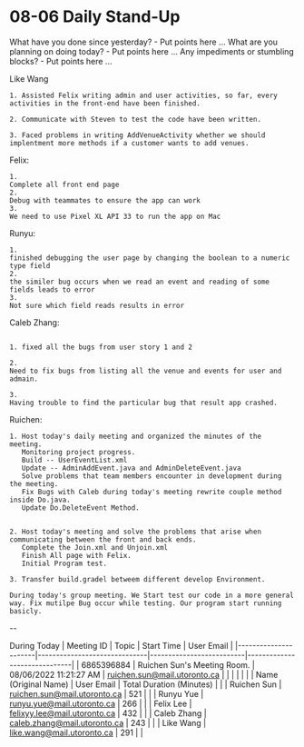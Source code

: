 # 08-06 Daily Stand-Up

What have you done since yesterday? - Put points here ...
What are you planning on doing today? - Put points here ...
Any impediments or stumbling blocks? - Put points here ...

Like Wang
```
1. Assisted Felix writing admin and user activities, so far, every activities in the front-end have been finished.

2. Communicate with Steven to test the code have been written.

3. Faced problems in writing AddVenueActivity whether we should implentment more methods if a customer wants to add venues.
```
Felix:
```
1.
Complete all front end page
2. 
Debug with teammates to ensure the app can work
3. 
We need to use Pixel XL API 33 to run the app on Mac
```

Runyu:
```
1.
finished debugging the user page by changing the boolean to a numeric type field
2. 
the similer bug occurs when we read an event and reading of some fields leads to error
3. 
Not sure which field reads results in error
```

Caleb Zhang:
```

1. fixed all the bugs from user story 1 and 2

2.
Need to fix bugs from listing all the venue and events for user and admain.

3.
Having trouble to find the particular bug that result app crashed.
```
Ruichen:

    1. Host today's daily meeting and organized the minutes of the meeting. 
       Monitoring project progress.
       Build -- UserEventList.xml
       Update -- AdminAddEvent.java and AdminDeleteEvent.java
       Solve problems that team members encounter in development during the meeting.
       Fix Bugs with Caleb during today's meeting rewrite couple method inside Do.java.
       Update Do.DeleteEvent Method.


    2. Host today's meeting and solve the problems that arise when communicating between the front and back ends. 
       Complete the Join.xml and Unjoin.xml
       Finish All page with Felix.
       Initial Program test.

    3. Transfer build.gradel betweem different develop Environment.
    
    During today's group meeting. We Start test our code in a more general way. Fix mutilpe Bug occur while testing. Our program start running basicly.
    
--


During Today
| Meeting ID           | Topic                        | Start Time               | User Email                   |
|----------------------|------------------------------|--------------------------|------------------------------|
| 6865396884           | Ruichen Sun's Meeting Room.  | 08/06/2022 11:21:27 AM   | ruichen.sun@mail.utoronto.ca |
|                      |                              |                          |                              |
| Name (Original Name) | User Email                   | Total Duration (Minutes) |                              |
| Ruichen Sun          | ruichen.sun@mail.utoronto.ca | 521                      |                              |
| Runyu Yue            | runyu.yue@mail.utoronto.ca   | 266                      |                              |
| Felix Lee            | felixyy.lee@mail.utoronto.ca | 432                      |                              |
| Caleb Zhang          | caleb.zhang@mail.utoronto.ca | 243                      |                              |
| Like Wang            | like.wang@mail.utoronto.ca   | 291                      |                              |

